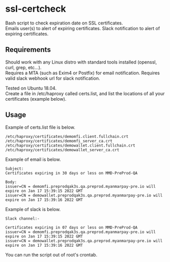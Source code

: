 # ssl-certcheck
Bash script to check expiration date on SSL certificates.  
Emails user(s) to alert of expiring certificates. Slack notification to alert of expiring certificates.

## Requirements
Should work with any Linux distro with standard tools installed (openssl, curl, grep, etc...).  
Requires a MTA (such as Exim4 or Postfix) for email notification. Requires valid slack webhook url for slack notification.

Tested on Ubuntu 18.04.  
Create a file in /etc/haproxy called certs.list, and list the locations of all your certificates (example below).

## Usage
Example of certs.list file is below.
```
/etc/haproxy/certificates/demomfi.client.fullchain.crt
/etc/haproxy/certificates/demomfi_server_ca.crt
/etc/haproxy/certificates/demowallet.client.fullchain.crt
/etc/haproxy/certificates/demowallet_server_ca.crt
```

Example of email is below.
```
Subject:
Certificates expiring in 30 days or less on MMD-PreProd-QA

Body:
issuer=CN = demomfi.preprodqak3s.qa.preprod.myanmarpay-pre.io will expire on Jan 17 15:39:15 2022 GMT
issuer=CN = demowallet.preprodqak3s.qa.preprod.myanmarpay-pre.io will expire on Jan 17 15:39:16 2022 GMT

```

Example of slack is below.


```
Slack channel:-

Certificates expiring in 07 days or less on MMD-PreProd-QA
issuer=CN = demomfi.preprodqak3s.qa.preprod.myanmarpay-pre.io will expire on Jan 17 15:39:15 2022 GMT
issuer=CN = demowallet.preprodqak3s.qa.preprod.myanmarpay-pre.io will expire on Jan 17 15:39:16 2022 GMT
```

You can run the script out of root's crontab.